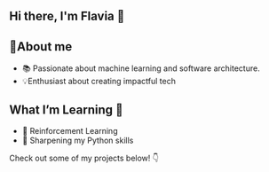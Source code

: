 <h2 align="left">Hi there, I'm Flavia 👋</h2>


## 🌟About me
- 📚 Passionate about machine learning and software architecture.
- 💡Enthusiast about creating impactful tech

## What I’m Learning 🚀
- 🤖 Reinforcement Learning
- 🐍 Sharpening my Python skills

Check out some of my projects below! 👇 
